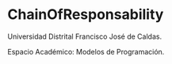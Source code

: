 # ChainOfResponsability

Universidad Distrital Francisco José de Caldas.


Espacio Académico: Modelos de Programación.
